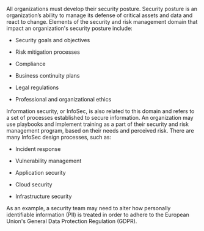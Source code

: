 All organizations must develop their security posture. Security posture is an organization’s ability to manage its defense of critical assets and data and react to change. Elements of the security and risk management domain that impact an organization's security posture include:

-   Security goals and objectives
    
-   Risk mitigation processes
    
-   Compliance
    
-   Business continuity plans
    
-   Legal regulations
    
-   Professional and organizational ethics
    

Information security, or InfoSec, is also related to this domain and refers to a set of processes established to secure information. An organization may use playbooks and implement training as a part of their security and risk management program, based on their needs and perceived risk. There are many InfoSec design processes, such as:

-   Incident response
    
-   Vulnerability management
    
-   Application security
    
-   Cloud security
    
-   Infrastructure security
    

As an example, a security team may need to alter how personally identifiable information (PII) is treated in order to adhere to the European Union's General Data Protection Regulation (GDPR).
